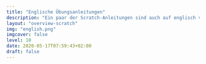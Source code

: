 ```yaml
---
title: "Englische Übungsanleitungen"
description: "Ein paar der Scratch-Anleitungen sind auch auf englisch verfügbar."
layout: "overview-scratch"
img: "english.png"
imgcover: false
level: 10
date: 2020-05-17T07:59:43+02:00
draft: false
---
```


